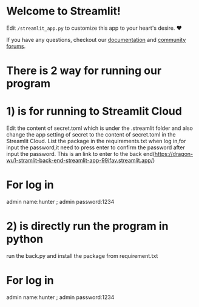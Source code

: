 # Welcome to Streamlit!

Edit `/streamlit_app.py` to customize this app to your heart's desire. :heart:

If you have any questions, checkout our [documentation](https://docs.streamlit.io) and [community
forums](https://discuss.streamlit.io).
# There is 2 way for running our program
# 1) is for running to Streamlit Cloud
 Edit the content of secret.toml which is under the .streamlit folder and also change the app setting of secret to the content of secret.toml in the Streamlit Cloud.
 List the package in the requirements.txt
 when log in,for input the password,it need to press enter to confirm the password after input the password.
 This is an link to enter to the back end(https://dragon-wu1-stramlit-back-end-streamlit-app-99ifav.streamlit.app/)
# For log in
 admin name:hunter ;
 admin password:1234
# 
# 2) is directly run the program in python
 run the back.py and install the package from requirement.txt
 # For log in
 admin name:hunter ;
 admin password:1234
